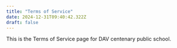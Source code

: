 ```yaml
---
title: "Terms of Service"
date: 2024-12-31T09:40:42.322Z
draft: false
---
```


This is the Terms of Service page for DAV centenary public school.
